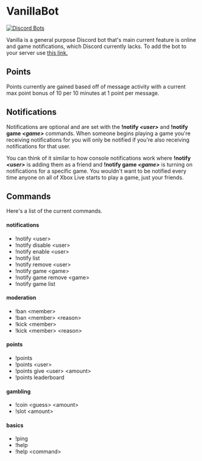 # VanillaBot
[![Discord Bots](https://discordbots.org/api/widget/status/594111117513719838.svg)](https://discordbots.org/bot/594111117513719838)

Vanilla is a general purpose Discord bot that's main current feature is online and game notifications,
which Discord currently lacks. To add the bot to your server use [this link.](https://discordapp.com/oauth2/authorize?client_id=594111117513719838&scope=bot&permissions=8)

## Points
Points currently are gained based off of message activity with a current max point bonus of 10 per 10 minutes at 1 point per message.

## Notifications
Notifications are optional and are set with the **!notify _&lt;user&gt;_** and **!notify game _&lt;game&gt;_** commands.
When someone begins playing a game you're receiving notifications for you will only be notified if you're
also receiving notifications for that user.


You can think of it similar to how console notifications work where **!notify _&lt;user&gt;_** is adding them as a friend
and **!notify game _&lt;game&gt;_** is turning on notifications for a specific game. You wouldn't want to be notified every time
anyone on all of Xbox Live starts to play a game, just your friends.

## Commands
Here's a list of the current commands.
#### notifications
* !notify &lt;user&gt;
* !notify disable &lt;user&gt;
* !notify enable &lt;user&gt;
* !notify list 
* !notify remove &lt;user&gt;
* !notify game &lt;game&gt;
* !notify game remove &lt;game&gt;
* !notify game list

#### moderation
* !ban &lt;member&gt;
* !ban &lt;member&gt; &lt;reason&gt;
* !kick &lt;member&gt;
* !kick &lt;member&gt; &lt;reason&gt;

#### points
* !points 
* !points &lt;user&gt;
* !points give &lt;user&gt; &lt;amount&gt;
* !points leaderboard

#### gambling
* !coin &lt;guess&gt; &lt;amount&gt;
* !slot &lt;amount&gt;

#### basics
* !ping 
* !help 
* !help &lt;command&gt;
